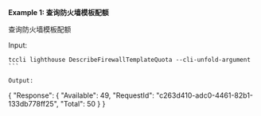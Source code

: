 **Example 1: 查询防火墙模板配额**

查询防火墙模板配额

Input: 

```
tccli lighthouse DescribeFirewallTemplateQuota --cli-unfold-argument ```

Output: 
```
{
    "Response": {
        "Available": 49,
        "RequestId": "c263d410-adc0-4461-82b1-133db778ff25",
        "Total": 50
    }
}
```

